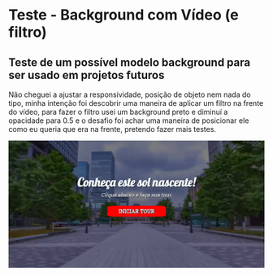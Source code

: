 # Teste - Background com Vídeo (e filtro)
## Teste de um possível modelo background para ser usado em projetos futuros

Não cheguei a ajustar a responsividade, posição de objeto nem nada do tipo, minha intenção foi descobrir uma maneira de aplicar um filtro na frente do vídeo, para fazer o filtro usei um background preto e diminuí a opacidade para 0.5 e o desafio foi achar uma maneira de posicionar ele como eu queria que era na frente, pretendo fazer mais testes.

![print](https://github.com/stamorim28/teste-backgroundvideo/blob/master/print.png)
